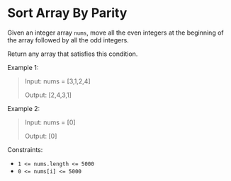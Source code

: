 # Sort Array By Parity

Given an integer array `nums`, move all the even integers at the beginning of the array followed by all the odd
integers.

Return any array that satisfies this condition.

Example 1:

> Input: nums = [3,1,2,4]
>
> Output: [2,4,3,1]

Example 2:

> Input: nums = [0]
>
> Output: [0]

Constraints:

- `1 <= nums.length <= 5000`
- `0 <= nums[i] <= 5000`
